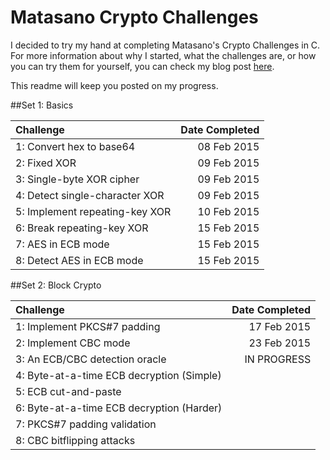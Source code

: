 # Matasano Crypto Challenges

I decided to try my hand at completing Matasano's Crypto Challenges in C. For more information about why I started, what the challenges are, or how you can try them for yourself, you can check my blog post [here](http://www.spdcx.net/2015/02/0x003-matasano-crypto-challenges-c.html). 

This readme will keep you posted on my progress.


##Set 1: Basics

| Challenge                        | Date Completed |
| :------------------------------- | -------------: |
| 1: Convert hex to base64         |    08 Feb 2015 |
| 2: Fixed XOR                     |    09 Feb 2015 |
| 3: Single-byte XOR cipher        |    09 Feb 2015 |
| 4: Detect single-character XOR   |    09 Feb 2015 |
| 5: Implement repeating-key XOR   |    10 Feb 2015 |
| 6: Break repeating-key XOR       |    15 Feb 2015 |
| 7: AES in ECB mode               |    15 Feb 2015 |
| 8: Detect AES in ECB mode        |    15 Feb 2015 ||

##Set 2: Block Crypto

| Challenge                                   | Date Completed |
| :------------------------------------------ | -------------: |
| 1: Implement PKCS#7 padding                 |    17 Feb 2015 |
| 2: Implement CBC mode                       |    23 Feb 2015 |
| 3: An ECB/CBC detection oracle              |    IN PROGRESS |
| 4: Byte-at-a-time ECB decryption (Simple)   |                |
| 5: ECB cut-and-paste                        |                |
| 6: Byte-at-a-time ECB decryption (Harder)   |                |
| 7: PKCS#7 padding validation                |                |
| 8: CBC bitflipping attacks                  |                ||


